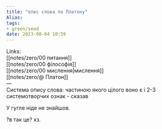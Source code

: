 ```yaml
---
title: "опис слова по Платону"
Alias: 
tags:
- green/seed
date: 2023-08-04 10:59
---
```

Links:  
[[notes/zero/00 питання]]  
[[notes/zero/00 філософія]]  
[[notes/zero/00 мислення|мислення]]  
[[notes/zero/@ Платон]]  
—  
Система опису слова: частиною якого цілого воно є і 2-3 системотворчих ознак - сказав 

У гугле ніде не знайшов.

?в так це? хз.